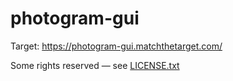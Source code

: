 # photogram-gui

Target: https://photogram-gui.matchthetarget.com/

Some rights reserved — see [LICENSE.txt](LICENSE.txt)
